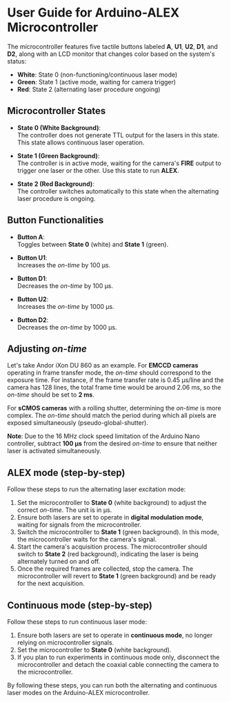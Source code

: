 # User Guide for Arduino-ALEX Microcontroller

The microcontroller features five tactile buttons labeled **A**, **U1**, **U2**, **D1**, and **D2**, along with an LCD monitor that changes color based on the system's status:

- **White**: State 0 (non-functioning/continuous laser mode)
- **Green**: State 1 (active mode, waiting for camera trigger)
- **Red**: State 2 (alternating laser procedure ongoing)

## Microcontroller States

- **State 0 (White Background)**:  
  The controller does not generate TTL output for the lasers in this state. This state allows continuous laser operation.

- **State 1 (Green Background)**:  
  The controller is in active mode, waiting for the camera's **FIRE** output to trigger one laser or the other. Use this state to run **ALEX**.

- **State 2 (Red Background)**:  
  The controller switches automatically to this state when the alternating laser procedure is ongoing.

## Button Functionalities

- **Button A**:  
  Toggles between **State 0** (white) and **State 1** (green).

- **Button U1**:  
  Increases the _on-time_ by 100 µs.

- **Button D1**:  
  Decreases the _on-time_ by 100 µs.

- **Button U2**:  
  Increases the _on-time_ by 1000 µs.

- **Button D2**:  
  Decreases the _on-time_ by 1000 µs.

## Adjusting _on-time_

Let's take Andor iXon DU 860 as an example. For **EMCCD cameras** operating in frame transfer mode, the _on-time_ should correspond to the exposure time. For instance, if the frame transfer rate is 0.45 µs/line and the camera has 128 lines, the total frame time would be around 2.06 ms, so the _on-time_ should be set to **2 ms**.

For **sCMOS cameras** with a rolling shutter, determining the _on-time_ is more complex. The _on-time_ should match the period during which all pixels are exposed simultaneously (pseudo-global-shutter).

**Note**: Due to the 16 MHz clock speed limitation of the Arduino Nano controller, subtract **100 µs** from the desired _on-time_ to ensure that neither laser is activated simultaneously.

## ALEX mode (step-by-step)

Follow these steps to run the alternating laser excitation mode:

1. Set the microcontroller to **State 0** (white background) to adjust the correct _on-time_. The unit is in µs.
2. Ensure both lasers are set to operate in **digital modulation mode**, waiting for signals from the microcontroller.
3. Switch the microcontroller to **State 1** (green background). In this mode, the microcontroller waits for the camera's signal.
4. Start the camera's acquisition process. The microcontroller should switch to **State 2** (red background), indicating the laser is being alternately turned on and off.
5. Once the required frames are collected, stop the camera. The microcontroller will revert to **State 1** (green background) and be ready for the next acquisition.

## Continuous mode (step-by-step)

Follow these steps to run continuous laser mode:

1. Ensure both lasers are set to operate in **continuous mode**, no longer relying on microcontroller signals.
2. Set the microcontroller to **State 0** (white background).
3. If you plan to run experiments in continuous mode only, disconnect the microcontroller and detach the coaxial cable connecting the camera to the microcontroller.

By following these steps, you can run both the alternating and continuous laser modes on the Arduino-ALEX microcontroller.
